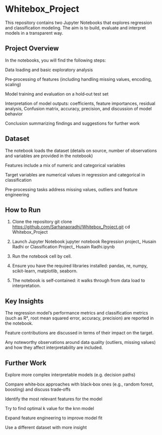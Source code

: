 # Whitebox_Project
This repository contains two Jupyter Notebooks that explores regression and classification modeling. The aim is to build, evaluate and interpret models in a transparent way.

## Project Overview

In the notebooks, you will find the following steps:

Data loading and basic exploratory analysis

Pre‑processing of features (including handling missing values, encoding, scaling)

Model training and evaluation on a hold‑out test set

Interpretation of model outputs: coefficients, feature importances, residual analysis, Confusion matrix, accuracy, precision, and discussion of model behavior

Conclusion summarizing findings and suggestions for further work

## Dataset

The notebook loads the dataset (details on source, number of observations and variables are provided in the notebook)

Features include a mix of numeric and categorical variables

Target variables are numerical values in regression and categorical in classification

Pre‑processing tasks address missing values, outliers and feature engineering

## How to Run
1) Clone the repository
git clone https://github.com/Sarhanaoradhi/Whitebox_Project.git
cd Whitebox_Project

2) Launch Jupyter Notebook
jupyter notebook Regression project_ Husain Radhi or Classification Project_ Husain Radhi.ipynb

3) Run the notebook cell by cell.

4) Ensure you have the required libraries installed: pandas, re, numpy, scikit-learn, matplotlib, seaborn.

5) The notebook is self‑contained: it walks through from data load to interpretation.

## Key Insights

The regression model’s performance metrics and classification metrics (such as R², root mean squared error, accuracy, precision) are reported in the notebook.

Feature contributions are discussed in terms of their impact on the target.

Any noteworthy observations around data quality (outliers, missing values) and how they affect interpretability are included.

## Further Work

Explore more complex interpretable models (e.g. decision paths)

Compare white‑box approaches with black‑box ones (e.g., random forest, boosting) and discuss trade‑offs

Identify the most relevant features for the model

Try to find optimal k value for the knn model 

Expand feature engineering to improve model fit 

Use a different dataset with more insight
